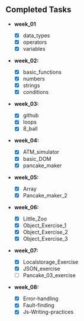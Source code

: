 ## Completed Tasks

- **week_01**
  - [x] data_types
  - [x] operators
  - [x] variables
- **week_02:**
  - [x] basic_functions
  - [x] numbers
  - [x] strings
  - [x] conditions
- **week_03:**
  - [x] github
  - [x] loops
  - [x] 8_ball
- **week_04:**

  - [x] ATM_simulator
  - [x] basic_DOM
  - [x] pancake_maker

- **week_05:**

  - [x] Array
  - [x] Pancake_maker_2

- **week_06:**

  - [x] Little_Zoo
  - [x] Object_Exercise_1
  - [x] Object_Exercise_2
  - [x] Object_Exercise_3

- **week_07:**

  - [x] Localstorage_Exercise
  - [x] JSON_exercise
  - [ ] Pancake_03_exercise

- **week_08:**
  - [x] Error-handling
  - [x] Fault-finding
  - [x] Js-Writing-practices
